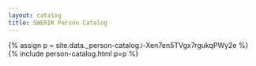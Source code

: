 ```yaml
---
layout: catalog
title: SWERIK Person Catalog
---
```

{% assign p = site.data._person-catalog.i-Xen7en5TVgx7rgukqPWy2e %}
{% include person-catalog.html p=p %}

